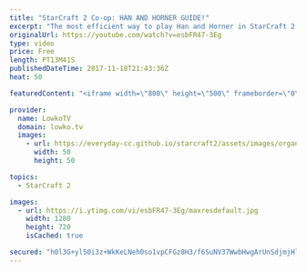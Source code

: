 ```yaml
---
title: "StarCraft 2 Co-op: HAN AND HORNER GUIDE!"
excerpt: "The most efficient way to play Han and Horner in StarCraft 2. Subscribe for more videos: http://lowko.tv/youtube More StarCraft 2 co-op: https://goo.gl/rTBoJm  Han and Horner recently came out, and I've been playing as much as possible to get them to the maximum level quickly. While leveling them up,"
originalUrl: https://youtube.com/watch?v=esbFR47-3Eg
type: video
price: Free
length: PT13M41S
publishedDateTime: 2017-11-18T21:43:36Z
heat: 50

featuredContent: "<iframe width=\"800\" height=\"500\" frameborder=\"0\" src=\"https://www.youtube.com/embed/esbFR47-3Eg\" allow=\"accelerometer; autoplay; encrypted-media; gyroscope; picture-in-picture\" allowfullscreen></iframe>"

provider:
  name: LowkoTV
  domain: lowko.tv
  images:
    - url: https://everyday-cc.github.io/starcraft2/assets/images/organizations/lowko.tv-50x50.jpg
      width: 50
      height: 50

topics:
  - StarCraft 2

images:
  - url: https://i.ytimg.com/vi/esbFR47-3Eg/maxresdefault.jpg
    width: 1280
    height: 720
    isCached: true

secured: "h0l3G+yl50i3z+WkKeLNeh0so1vpCFGz8H3/f6SuNV37WwbHwgArUnSdjmjHlwZl32DLojrAK+qE7c8/ozyd8LtOIsREGrKcW7mrqlQlWo3pSh4l/TVwtmvRDJy2bv8yMSMy28THZLQVxBGmtHCs95XRDLRgjEcFK72thfS284slcGvf5D9emPJu74EGPFNnIaeWlvQHZbL2O1P3SES1Gjv67hcu2rT3N+65ULmFkSkAB7JHYPYeA2Zaiv89eYu/kNmgRBNlTVPdSTc94EpaNK2t1QOh/5+EbEyaRL6NnVJXsP3On39sEGPfPSzPP8r4czqfQgGDeGgatKDfT8Jm+VsIfRZSWcUBRPpt/r8hWdKxZ9ToiMlaqHxGadWEV4I4CkdsAQ5DEW+DLc4wDpVoU4Qn2jnkosGAdJFJHdIbYDUH3+gzJIMWM4L7lZeaRXy0;ENWIOFe/epoWvWhG6EtaMw=="
---
```



